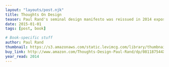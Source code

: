 ```yaml
---
layout: "layouts/post.njk"
title: Thoughts On Design
teaser: Paul Rand's seminal design manifesto was reissued in 2014 exposing it to a whole new generation of designers.
date: 2015-01-01
tags: [post, book]

# Book-specific stuff
author: Paul Rand
thumbnail: https://s3.amazonaws.com/static.levimcg.com/library/thumbnail-thoughts-on-design.png
buy_link: http://www.amazon.com/Thoughts-Design-Paul-Rand/dp/081187544X
year_read: 2014
---
```

